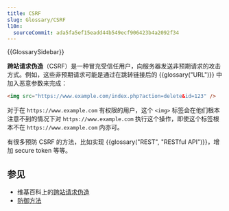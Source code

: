 ```yaml
---
title: CSRF
slug: Glossary/CSRF
l10n:
  sourceCommit: ada5fa5ef15eadd44b549ecf906423b4a2092f34
---
```


{{GlossarySidebar}}

**跨站请求伪造**（CSRF）是一种冒充受信任用户，向服务器发送非预期请求的攻击方式。例如，这些非预期请求可能是通过在跳转链接后的 {{glossary("URL")}} 中加入恶意参数来完成：

```html
<img src="https://www.example.com/index.php?action=delete&id=123" />
```

对于在 `https://www.example.com` 有权限的用户，这个 `<img>` 标签会在他们根本注意不到的情况下对 `https://www.example.com` 执行这个操作，即使这个标签根本不在 `https://www.example.com` 内亦可。

有很多预防 CSRF 的方法，比如实现 {{glossary("REST", "RESTful API")}}，增加 secure token 等等。

## 参见

- 维基百科上的[跨站请求伪造](https://zh.wikipedia.org/wiki/跨站请求伪造)
- [防御方法](<https://www.owasp.org/index.php/Cross-Site_Request_Forgery_(CSRF)_Prevention_Cheat_Sheet>)
